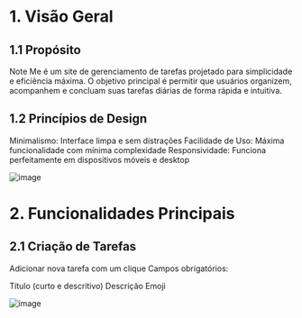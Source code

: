 
# 1. Visão Geral
## 1.1 Propósito
Note Me é um site de gerenciamento de tarefas projetado para simplicidade e eficiência máxima. O objetivo principal é permitir que usuários organizem, acompanhem e concluam suas tarefas diárias de forma rápida e intuitiva.
## 1.2 Princípios de Design
Minimalismo: Interface limpa e sem distrações
Facilidade de Uso: Máxima funcionalidade com mínima complexidade
Responsividade: Funciona perfeitamente em dispositivos móveis e desktop

![image](https://github.com/user-attachments/assets/1b72ff49-ea4c-40a7-bd3a-30aa81496223)


# 2. Funcionalidades Principais
## 2.1 Criação de Tarefas

Adicionar nova tarefa com um clique
Campos obrigatórios:

Título (curto e descritivo)
Descrição 
Emoji

![image](https://github.com/user-attachments/assets/fcf82ad6-3dc6-49f5-a534-9e4d556411a7)
